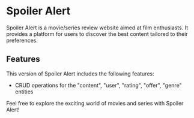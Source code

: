 # Spoiler Alert

Spoiler Alert is a movie/series review website aimed at film enthusiasts. It provides a platform for users to discover the best content tailored to their preferences.

## Features

This version of Spoiler Alert includes the following features:

- CRUD operations for the "content", "user", "rating", "offer", "genre" entities

Feel free to explore the exciting world of movies and series with Spoiler Alert!

